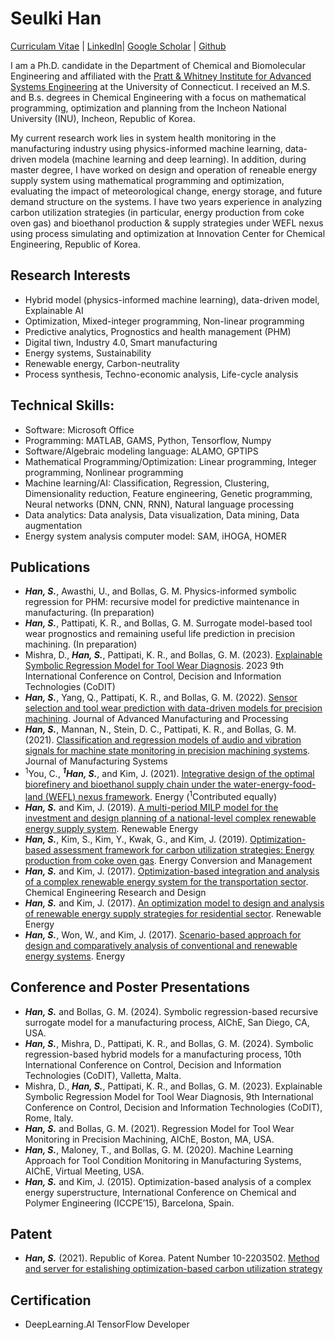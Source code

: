 # Seulki Han 

<!--img src="/Photo.jpg" width="" height=""-->

[Curriculam Vitae](CV_Seulki_Han.pdf) | [LinkedIn](https://www.linkedin.com/in/seulkihan)| [Google Scholar](https://scholar.google.com/citations?user=onHXfuEAAAAJ&hl=ko&oi=ao) | [Github](https://github.com/Seulki-Han)


I am a Ph.D. candidate in the Department of Chemical and Biomolecular Engineering and affiliated with the [Pratt & Whitney Institute for Advanced Systems Engineering](https://utc-iase.uconn.edu/) at the University of Connecticut. I received an M.S. and B.s. degrees in Chemical Engineering with a focus on mathematical programming, optimization and planning from the Incheon National University (INU), Incheon, Republic of Korea.

My current research work lies in system health monitoring in the manufacturing industry using physics-informed machine learning, data-driven modela (machine learning and deep learning). In addition, during master degree, I have worked on design and operation of reneable energy supply system using mathematical programming and optimization, evaluating the impact of meteorological change, energy storage, and future demand structure on the systems. I have two years experience in analyzing carbon utilization strategies (in particular, energy production from coke oven gas) and bioethanol production & supply strategies under WEFL nexus using process simulating and optimization at Innovation Center for Chemical Engineering, Republic of Korea. 

## Research Interests

- Hybrid model (physics-informed machine learning), data-driven model, Explainable AI
- Optimization, Mixed-integer programming, Non-linear programming
- Predictive analytics, Prognostics and health management (PHM)
- Digital tiwn, Industry 4.0, Smart manufacturing
- Energy systems, Sustainability
- Renewable energy, Carbon-neutrality
- Process synthesis, Techno-economic analysis, Life-cycle analysis

## Technical Skills:

- Software: Microsoft Office
- Programming: MATLAB, GAMS, Python, Tensorflow, Numpy
- Software/Algebraic modeling language: ALAMO, GPTIPS
- Mathematical Programming/Optimization: Linear programming, Integer programming, Nonlinear programming
- Machine learning/AI: Classification, Regression, Clustering, Dimensionality reduction, Feature engineering, Genetic programming, Neural networks (DNN, CNN, RNN), Natural language processing
- Data analytics: Data analysis, Data visualization, Data mining, Data augmentation
- Energy system analysis computer model: SAM, iHOGA, HOMER

## Publications

- ***Han, S.***, Awasthi, U., and Bollas, G. M. Physics-informed symbolic regression for PHM: recursive model for predictive maintenance in manufacturing. (In preparation)
- ***Han, S.***, Pattipati, K. R., and Bollas, G. M. Surrogate model-based tool wear prognostics and remaining useful life prediction in precision machining. (In preparation)
- Mishra, D., ***Han, S.***, Pattipati, K. R., and Bollas, G. M. (2023). [Explainable Symbolic Regression Model for Tool Wear Diagnosis]( https://doi.org/10.1109/CoDIT58514.2023.10284293). 2023 9th International Conference on Control, Decision and Information Technologies (CoDIT)
- ***Han, S.***, Yang, Q., Pattipati, K. R., and Bollas, G. M. (2022). [Sensor selection and tool wear prediction with data-driven models for precision machining]( https://doi.org/10.1002/amp2.10143). Journal of Advanced Manufacturing and Processing
- ***Han, S.***, Mannan, N., Stein, D. C., Pattipati, K. R., and Bollas, G. M. (2021). [Classification and regression models of audio and vibration signals for machine state monitoring in precision machining systems](https://doi.org/10.1016/j.jmsy.2021.08.004). Journal of Manufacturing Systems
- <sup>1</sup>You, C., ***<sup>1</sup>Han, S.***, and Kim, J. (2021). [Integrative design of the optimal biorefinery and bioethanol supply chain under the water-energy-food-land (WEFL) nexus framework](https://doi.org/10.1016/j.energy.2021.120574). Energy (<sup>1</sup>Contributed equally)
- ***Han, S.*** and Kim, J. (2019). [A multi-period MILP model for the investment and design planning of a national-level complex renewable energy supply system](https://doi.org/10.1016/j.renene.2019.04.017). Renewable Energy
- ***Han, S.***, Kim, S., Kim, Y., Kwak, G., and Kim, J. (2019). [Optimization-based assessment framework for carbon utilization strategies: Energy production from coke oven gas](https://doi.org/10.1016/j.enconman.2019.03.007). Energy Conversion and Management
- ***Han, S.*** and Kim, J. (2017). [Optimization-based integration and analysis of a complex renewable energy system for the transportation sector](https://doi.org/10.1016/j.cherd.2017.09.029). Chemical Engineering Research and Design
- ***Han, S.*** and Kim, J. (2017). [An optimization model to design and analysis of renewable energy supply strategies for residential sector](https://doi.org/10.1016/j.renene.2017.05.030). Renewable Energy
- ***Han, S.***, Won, W., and Kim, J. (2017). [Scenario-based approach for design and comparatively analysis of conventional and renewable energy systems](https://doi.org/10.1016/j.energy.2017.04.063). Energy

## Conference and Poster Presentations

- ***Han, S.*** and Bollas, G. M. (2024). Symbolic regression-based recursive surrogate model for a manufacturing process, AIChE, San Diego, CA, USA.
- ***Han, S.***, Mishra, D., Pattipati, K. R., and Bollas, G. M. (2024). Symbolic regression-based hybrid models for a manufacturing process, 10th International Conference on Control, Decision and Information Technologies (CoDIT), Valletta, Malta.
- Mishra, D., ***Han, S.***, Pattipati, K. R., and Bollas, G. M. (2023). Explainable Symbolic Regression Model for Tool Wear Diagnosis, 9th International Conference on Control, Decision and Information Technologies (CoDIT), Rome, Italy.
- ***Han, S.*** and Bollas, G. M. (2021). Regression Model for Tool Wear Monitoring in Precision Machining, AIChE, Boston, MA, USA.
- ***Han, S.***, Maloney, T., and Bollas, G. M. (2020). Machine Learning Approach for Tool Condition Monitoring in Manufacturing Systems, AIChE, Virtual Meeting, USA. 
- ***Han, S.*** and Kim, J. (2015).  Optimization-based analysis of a complex energy superstructure, International Conference on Chemical and Polymer Engineering (ICCPE’15), Barcelona, Spain.

## Patent
- ***Han, S.*** (2021). Republic of Korea. Patent Number 10-2203502. [Method and server for estalishing optimization-based carbon utilization strategy](https://doi.org/10.8080/1020190086508)

## Certification
- DeepLearning.AI TensorFlow Developer
  
